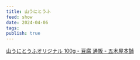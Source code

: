 ```yaml
---
title: 山うにとうふ
feed: show
date: 2024-04-06
tags: 
publish: true
---
```

[山うにとうふオリジナル 100g - 豆腐 通販 - 五木屋本舗](https://itsukiyahonpo.co.jp/SHOP/101.html)